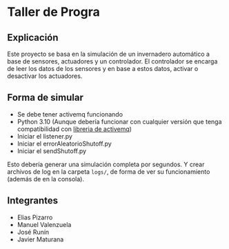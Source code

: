 # Taller de Progra

## Explicación

Este proyecto se basa en la simulación de un invernadero automático a base de sensores, actuadores y un controlador. El controlador se encarga de leer los datos de los sensores y en base a estos datos, activar o desactivar los actuadores.

## Forma de simular

- Se debe tener activemq funcionando
- Python 3.10 (Aunque debería funcionar con cualquier versión que tenga compatibilidad con [libreria de activemq](https://pypi.org/project/stomp.py/))
- Iniciar el listener.py
- Iniciar el errorAleatorioShutoff.py
- Iniciar el sendShutoff.py

Esto debería generar una simulación completa por segundos. Y crear archivos de log en la carpeta `logs/`, de forma de ver su funcionamiento (además de en la consola).

## Integrantes

- Elias Pizarro
- Manuel Valenzuela
- José Runín
- Javier Maturana
